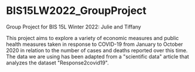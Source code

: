 # BIS15LW2022_GroupProject
Group Project for BIS 15L Winter 2022: Julie and Tiffany

This project aims to explore a variety of economic measures and public health measures taken in response to COVID-19 from January to October 2020 in relation to the number of cases and deaths reported over this time. The data we are using has been adapted from a "scientific data" article that analyzes the dataset "Response2covid19". 
